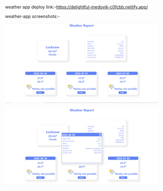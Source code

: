 weather app deploy link:-https://delightful-medovik-c0fcbb.netlify.app/

weather-app screenshots:-

![landing page](./src/screenshots/landing%20page.png)

![Forecast detail](./src/screenshots/Forecast%20Modal.png)
